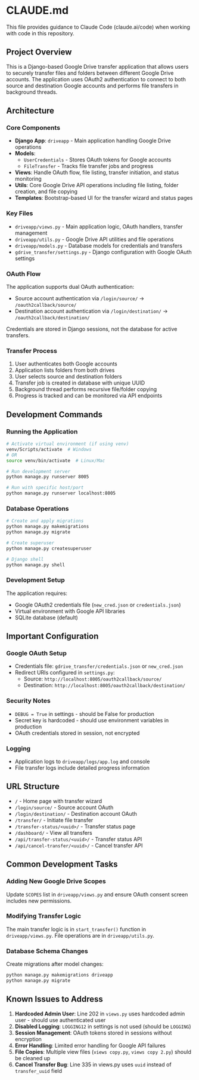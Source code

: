 # CLAUDE.md

This file provides guidance to Claude Code (claude.ai/code) when working with code in this repository.

## Project Overview

This is a Django-based Google Drive transfer application that allows users to securely transfer files and folders between different Google Drive accounts. The application uses OAuth2 authentication to connect to both source and destination Google accounts and performs file transfers in background threads.

## Architecture

### Core Components

- **Django App**: `driveapp` - Main application handling Google Drive operations
- **Models**: 
  - `UserCredentials` - Stores OAuth tokens for Google accounts
  - `FileTransfer` - Tracks file transfer jobs and progress
- **Views**: Handle OAuth flow, file listing, transfer initiation, and status monitoring
- **Utils**: Core Google Drive API operations including file listing, folder creation, and file copying
- **Templates**: Bootstrap-based UI for the transfer wizard and status pages

### Key Files

- `driveapp/views.py` - Main application logic, OAuth handlers, transfer management
- `driveapp/utils.py` - Google Drive API utilities and file operations
- `driveapp/models.py` - Database models for credentials and transfers
- `gdrive_transfer/settings.py` - Django configuration with Google OAuth settings

### OAuth Flow

The application supports dual OAuth authentication:
- Source account authentication via `/login/source/` → `/oauth2callback/source/`
- Destination account authentication via `/login/destination/` → `/oauth2callback/destination/`

Credentials are stored in Django sessions, not the database for active transfers.

### Transfer Process

1. User authenticates both Google accounts
2. Application lists folders from both drives
3. User selects source and destination folders
4. Transfer job is created in database with unique UUID
5. Background thread performs recursive file/folder copying
6. Progress is tracked and can be monitored via API endpoints

## Development Commands

### Running the Application
```bash
# Activate virtual environment (if using venv)
venv/Scripts/activate  # Windows
# OR
source venv/bin/activate  # Linux/Mac

# Run development server
python manage.py runserver 8005

# Run with specific host/port
python manage.py runserver localhost:8005
```

### Database Operations
```bash
# Create and apply migrations
python manage.py makemigrations
python manage.py migrate

# Create superuser
python manage.py createsuperuser

# Django shell
python manage.py shell
```

### Development Setup

The application requires:
- Google OAuth2 credentials file (`new_cred.json` or `credentials.json`)
- Virtual environment with Google API libraries
- SQLite database (default)

## Important Configuration

### Google OAuth Setup
- Credentials file: `gdrive_transfer/credentials.json` or `new_cred.json`
- Redirect URIs configured in `settings.py`:
  - Source: `http://localhost:8005/oauth2callback/source/`
  - Destination: `http://localhost:8005/oauth2callback/destination/`

### Security Notes
- `DEBUG = True` in settings - should be False for production
- Secret key is hardcoded - should use environment variables in production
- OAuth credentials stored in session, not encrypted

### Logging
- Application logs to `driveapp/logs/app.log` and console
- File transfer logs include detailed progress information

## URL Structure

- `/` - Home page with transfer wizard
- `/login/source/` - Source account OAuth
- `/login/destination/` - Destination account OAuth  
- `/transfer/` - Initiate file transfer
- `/transfer-status/<uuid>/` - Transfer status page
- `/dashboard/` - View all transfers
- `/api/transfer-status/<uuid>/` - Transfer status API
- `/api/cancel-transfer/<uuid>/` - Cancel transfer API

## Common Development Tasks

### Adding New Google Drive Scopes
Update `SCOPES` list in `driveapp/views.py` and ensure OAuth consent screen includes new permissions.

### Modifying Transfer Logic
The main transfer logic is in `start_transfer()` function in `driveapp/views.py`. File operations are in `driveapp/utils.py`.

### Database Schema Changes
Create migrations after model changes:
```bash
python manage.py makemigrations driveapp
python manage.py migrate
```

## Known Issues to Address

1. **Hardcoded Admin User**: Line 202 in `views.py` uses hardcoded admin user - should use authenticated user
2. **Disabled Logging**: `LOGGING12` in settings is not used (should be `LOGGING`)
3. **Session Management**: OAuth tokens stored in sessions without encryption
4. **Error Handling**: Limited error handling for Google API failures
5. **File Copies**: Multiple view files (`views copy.py`, `views copy 2.py`) should be cleaned up
6. **Cancel Transfer Bug**: Line 335 in views.py uses `uuid` instead of `transfer_uuid` field